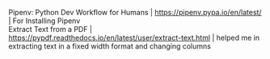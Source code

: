 Pipenv: Python Dev Workflow for Humans | https://pipenv.pypa.io/en/latest/ | For Installing Pipenv<br>
Extract Text from a PDF | https://pypdf.readthedocs.io/en/latest/user/extract-text.html | helped me in extracting text in a fixed width format and changing columns
